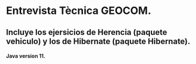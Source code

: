 # Entrevista Tècnica GEOCOM.

## Incluye los ejersicios de Herencia (paquete vehiculo) y los de Hibernate (paquete Hibernate).

#### Java version 11.
